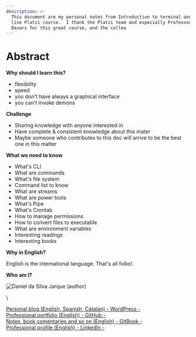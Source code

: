 ```yaml
---
description: >-
  This document are my personal notes from Introduction to terminal and command
  line Platzi course.  I thank the Platzi team and especially Professor Enrique
  Devars for this great course, and the collea
---
```


# Abstract

**Why should I learn this?**

* flexibility
* speed
* you don't have always a graphical interface
* you can't invoke demons

**Challenge**

* Sharing knowledge with anyone interested in
* Have complete & consistent knowledge about this mater
* Maybe someone who contributes to this doc will arrive to be the best one in this matter

**What we need to know**

* What's CLI
* What are commands
* What's file system
* Command list to know
* What are streams
* What are power tools
* What's Pipe
* What's Crontab
* How to manage permissions
* How to convert files to executable
* What are environment variables
* Interesting readings
* Interesting books

**Why in English?**

English is the international language. That's all folks!.

**Who am I?**



![Daniel da Silva Jarque (author)](https://i.imgur.com/2i0LPvN.png)

\


[Personal blog (English, Spanish, Catalan) - WordPress -](https://gwst.eu)\
[Professional portfolio (English) - GitHub -](https://github.com/ddasilva64)\
[Notes, book comentaries and so on (English) - GitBook -](https://app.gitbook.com/@daniel-da-silva-jarque/spaces)\
[Professional profile (English) - LinkedIn -](https://linkedin.com/in/daniel-da-silva-jarque-863705206)
